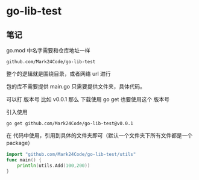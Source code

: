 # go-lib-test

## 笔记

go.mod 中名字需要和仓库地址一样

`github.com/Mark24Code/go-lib-test`

整个的逻辑就是围绕目录，或者网络 url 进行

包的库不需要提供 main.go 只需要提供文件夹，具体代码。

可以打 版本号  比如  v0.0.1 那么 下载使用 go get 也要使用这个 版本号

引入使用

`go get github.com/Mark24Code/go-lib-test@v0.0.1`

在 代码中使用，引用到具体的文件夹即可（默认一个文件夹下所有文件都是一个 package）

```go
import "github.com/Mark24Code/go-lib-test/utils"
func main() {
	println(utils.Add(100,200))
}
```
